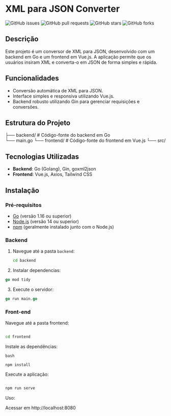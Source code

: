 # XML para JSON Converter

![GitHub issues](https://img.shields.io/github/issues/rodlessa/xml_json_go) ![GitHub pull requests](https://img.shields.io/github/issues-pr/rodlessa/xml_json_go) ![GitHub stars](https://img.shields.io/github/stars/rodlessa/xml_json_go) ![GitHub forks](https://img.shields.io/github/forks/rodlessa/xml_json_go)

## Descrição

Este projeto é um conversor de XML para JSON, desenvolvido com um backend em Go e um frontend em Vue.js. A aplicação permite que os usuários insiram XML e converta-o em JSON de forma simples e rápida.

## Funcionalidades

- Conversão automática de XML para JSON.
- Interface simples e responsiva utilizando Vue.js.
- Backend robusto utilizando Gin para gerenciar requisições e conversões.

## Estrutura do Projeto
├── backend/ # Código-fonte do backend em Go  
└── main.go 
└── frontend/ # Código-fonte do frontend em Vue.js 
└── src/

## Tecnologias Utilizadas

- **Backend**: Go (Golang), Gin, goxml2json
- **Frontend**: Vue.js, Axios, Tailwind CSS

## Instalação

### Pré-requisitos

- [Go](https://golang.org/dl/) (versão 1.16 ou superior)
- [Node.js](https://nodejs.org/) (versão 14 ou superior)
- [npm](https://www.npmjs.com/get-npm) (geralmente instalado junto com o Node.js)

### Backend

1. Navegue até a pasta `backend`:

   ```bash
   cd backend
2. Instalar dependencias:
 ```go
 go mod tidy
```
3. Execute o servidor:
```go 
go run main.go 
```

### Front-end
Navegue até a pasta frontend:

````bash

cd frontend
````
Instale as dependências:
````
bash

npm install
````
Execute a aplicação:

````bash

npm run serve
````

Uso:

Acessar em http://localhost:8080
